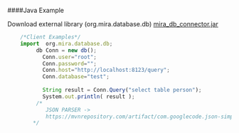 ####Java Example

Download external library (org.mira.database.db) 
[mira_db_connector.jar](https://git.io/fpvob "[GITHUB]")

```js
    /*Client Examples*/
    import  org.mira.database.db;
	     db Conn = new db();
	   	   Conn.user="root";
	   	   Conn.password="";
		   Conn.host="http://localhost:8123/query";
		   Conn.database="test";
		   
		   String result = Conn.Query("select table person");
		   System.out.println( result );
         /*
            JSON PARSER -> 
            https://mvnrepository.com/artifact/com.googlecode.json-simple/json-simple
        */
    
```
